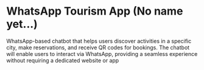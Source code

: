 # WhatsApp Tourism App (No name yet...)
WhatsApp-based chatbot that helps users discover activities in a specific city, make reservations, and receive QR codes for bookings. The chatbot will enable users to interact via WhatsApp, providing a seamless experience without requiring a dedicated website or app
